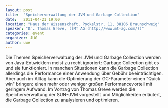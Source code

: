 ```yaml
---
layout: post
title:  "Speicherverwaltung der JVM und Garbage Collection"
date:   2011-04-21 19:00
location: "Haus der Wissenschaft, Pockelstr. 11, 38106 Braunschweig"
speaker: "Dr. Thomas Greve, ([MT AG](http://www.mt-ag.com/))"
categories: event
organizer: JUG
author: uwe
---
```

Die Themen Speicherverwaltung der JVM und Garbage Collection werden von Java-Entwicklern meist zu recht ignoriert:
Garbage Collection gibt es und sie funktioniert. In manchen Situationen kann die Garbage Collection allerdings die
Performance einer Anwendung über Gebühr beeinträchtigen. Aber auch im Alltag kann die Optimierung der GC-Parameter
einen "Quick win" bringen: einen mehr oder weniger großen Performancevorteil mit geringem Aufwand. Im Vortrag von
Thomas Greve werden die Speicherverwaltung der SUN-JVM vorgestellt und Möglichkeiten erläutert, die Garbage Collection
zu analysieren und optimieren.
